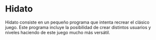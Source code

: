 # Hidato
Hidato consiste en un pequeño programa que intenta recrear el clásico juego. Este programa incluye la posibilidad de crear distintos usuarios y niveles haciendo de este juego mucho más versátil.  
